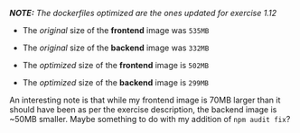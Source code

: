 ***NOTE:** The dockerfiles optimized are the ones updated for exercise 1.12*

- The *original* size of the **frontend** image was ```535MB```
- The *original* size of the **backend** image was ```332MB```

- The *optimized* size of the **frontend** image is ```502MB```
- The *optimized* size of the **backend** image is ```299MB```

An interesting note is that while my frontend image is 70MB larger than it should have been as per the exercise description, the backend image is ~50MB smaller. Maybe something to do with my addition of ```npm audit fix```?
